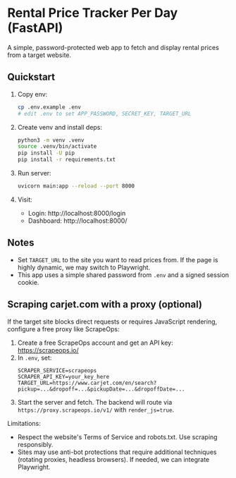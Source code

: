 # Rental Price Tracker Per Day (FastAPI)

A simple, password-protected web app to fetch and display rental prices from a target website.

## Quickstart

1. Copy env:
   ```bash
   cp .env.example .env
   # edit .env to set APP_PASSWORD, SECRET_KEY, TARGET_URL
   ```

2. Create venv and install deps:
   ```bash
   python3 -m venv .venv
   source .venv/bin/activate
   pip install -U pip
   pip install -r requirements.txt
   ```

3. Run server:
   ```bash
   uvicorn main:app --reload --port 8000
   ```

4. Visit:
   - Login: http://localhost:8000/login
   - Dashboard: http://localhost:8000/

## Notes
- Set `TARGET_URL` to the site you want to read prices from. If the page is highly dynamic, we may switch to Playwright.
- This app uses a simple shared password from `.env` and a signed session cookie.

## Scraping carjet.com with a proxy (optional)

If the target site blocks direct requests or requires JavaScript rendering, configure a free proxy like ScrapeOps:

1. Create a free ScrapeOps account and get an API key: https://scrapeops.io/
2. In `.env`, set:
   ```
   SCRAPER_SERVICE=scrapeops
   SCRAPER_API_KEY=your_key_here
   TARGET_URL=https://www.carjet.com/en/search?pickup=...&dropoff=...&pickupDate=...&dropoffDate=...
   ```
3. Start the server and fetch. The backend will route via `https://proxy.scrapeops.io/v1/` with `render_js=true`.

Limitations:
- Respect the website's Terms of Service and robots.txt. Use scraping responsibly.
- Sites may use anti-bot protections that require additional techniques (rotating proxies, headless browsers). If needed, we can integrate Playwright.
